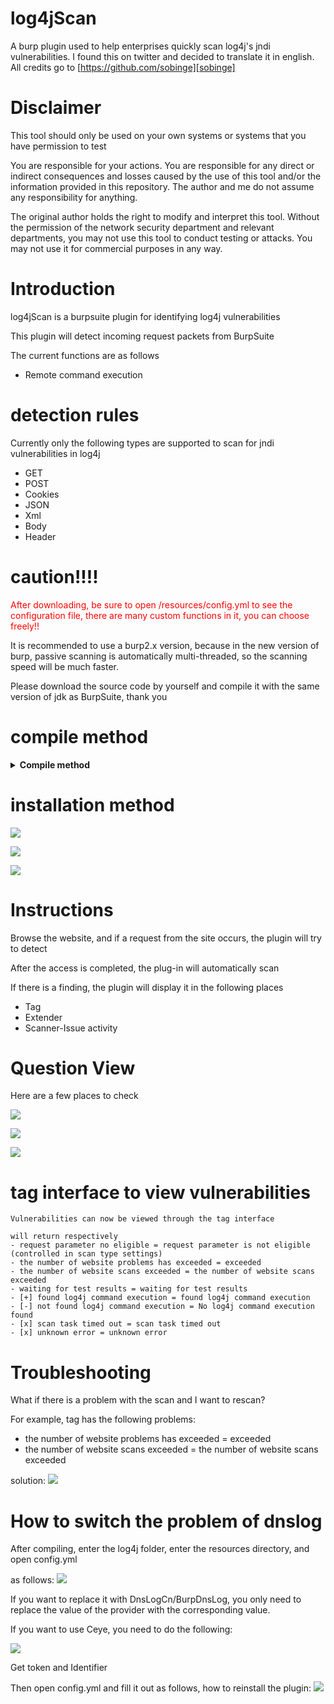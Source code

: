 # log4jScan

A burp plugin used to help enterprises quickly scan log4j's jndi vulnerabilities.
I found this on twitter and decided to translate it in english. All credits go to [https://github.com/sobinge][sobinge]

# Disclaimer

This tool should only be used on your own systems or systems that you have permission to test

You are responsible for your actions. You are responsible for any direct or indirect consequences and losses caused by the use of this tool and/or the information provided in this repository. The author and me do not assume any responsibility for anything.

The original author holds the right to modify and interpret this tool. Without the permission of the network security department and relevant departments, you may not use this tool to conduct testing or attacks. You may not use it for commercial purposes in any way.

# Introduction

log4jScan is a burpsuite plugin for identifying log4j vulnerabilities

This plugin will detect incoming request packets from BurpSuite

The current functions are as follows
- Remote command execution

# detection rules

Currently only the following types are supported to scan for jndi vulnerabilities in log4j

- GET
- POST
- Cookies
- JSON
- Xml
- Body
- Header

# caution!!!!

<font color=red>After downloading, be sure to open /resources/config.yml to see the configuration file, there are many custom functions in it, you can choose freely!!</font>

It is recommended to use a burp2.x version, because in the new version of burp, passive scanning is automatically multi-threaded, so the scanning speed will be much faster.

Please download the source code by yourself and compile it with the same version of jdk as BurpSuite, thank you

# compile method

<details>
<summary><b>Compile method</b></summary>

This is a java maven project

Import the idea and open the source code that was just downloaded

![](./images/1.png)

Open: /log4jScan/pom.xml to install the corresponding package. It takes a long time to install the dependency packages for the first time, so don’t rush it.

![](./images/2.png)

![](./images/3.png)

Compiled file location: /log4jScan/target/log4jScan/

Jar package location: /log4jScan/target/log4jScan/log4jScan.jar

Project configuration file location: /log4jScan/target/log4jScan/resources/config.yml

Then import the jar file into BurpSuite

</details>

# installation method

![](./images/4.png)

![](./images/5.png)

![](./images/6.png)

# Instructions

Browse the website, and if a request from the site occurs, the plugin will try to detect

After the access is completed, the plug-in will automatically scan

If there is a finding, the plugin will display it in the following places
- Tag
- Extender
- Scanner-Issue activity

# Question View

Here are a few places to check

![](./images/7.png)

![](./images/8.png)

![](./images/9.png)

# tag interface to view vulnerabilities

````
Vulnerabilities can now be viewed through the tag interface

will return respectively
- request parameter no eligible = request parameter is not eligible (controlled in scan type settings)
- the number of website problems has exceeded = exceeded
- the number of website scans exceeded = the number of website scans exceeded
- waiting for test results = waiting for test results
- [+] found log4j command execution = found log4j command execution
- [-] not found log4j command execution = No log4j command execution found
- [x] scan task timed out = scan task timed out
- [x] unknown error = unknown error
````

# Troubleshooting

What if there is a problem with the scan and I want to rescan?

For example, tag has the following problems:
- the number of website problems has exceeded = exceeded
- the number of website scans exceeded = the number of website scans exceeded

solution:
![](./images/11.png)

# How to switch the problem of dnslog

After compiling, enter the log4j folder, enter the resources directory, and open config.yml

as follows:
![](./images/12.png)

If you want to replace it with DnsLogCn/BurpDnsLog, you only need to replace the value of the provider with the corresponding value.

If you want to use Ceye, you need to do the following:

![](./images/14.png)

Get token and Identifier

Then open config.yml and fill it out as follows, how to reinstall the plugin:
![](./images/15.png)
